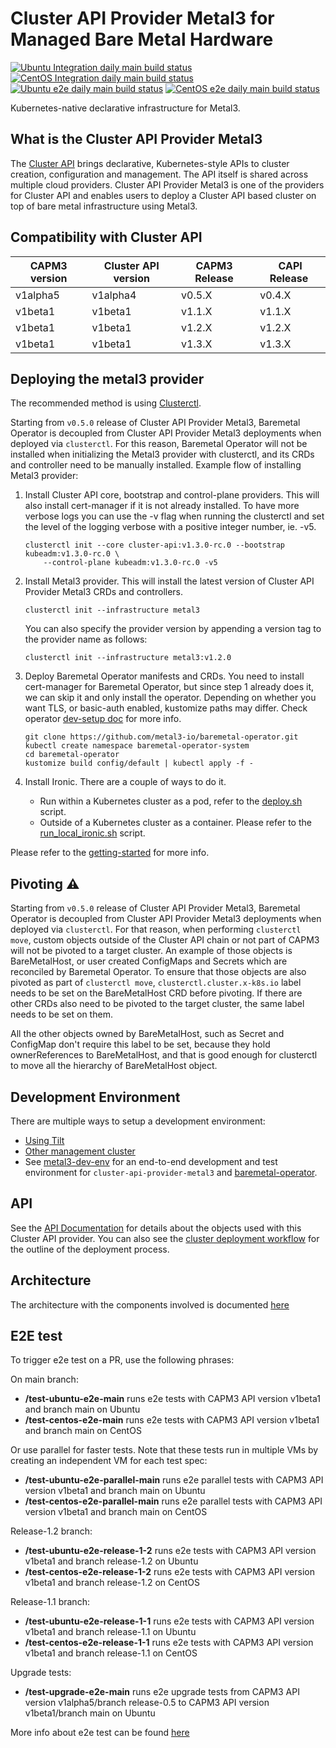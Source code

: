 # Cluster API Provider Metal3 for Managed Bare Metal Hardware

[![Ubuntu Integration daily main build status](https://jenkins.nordix.org/buildStatus/icon?job=metal3_daily_main_integration_test_ubuntu&subject=Ubuntu%20daily%20main)](https://jenkins.nordix.org/view/Metal3%20Periodic/job/metal3_daily_main_integration_test_ubuntu/)
[![CentOS Integration daily main build status](https://jenkins.nordix.org/buildStatus/icon?job=metal3_daily_main_integration_test_centos&subject=CentOS%20daily%20main)](https://jenkins.nordix.org/view/Metal3%20Periodic/job/metal3_daily_main_integration_test_centos/)
[![Ubuntu e2e daily main build status](https://jenkins.nordix.org/buildStatus/icon?job=metal3_daily_main_e2e_test_ubuntu/&subject=Ubuntu%20E2E%20daily%20main)](https://jenkins.nordix.org/view/Metal3%20Periodic/job/metal3_daily_main_e2e_test_ubuntu/)
[![CentOS e2e daily main build status](https://jenkins.nordix.org/buildStatus/icon?job=metal3_daily_main_e2e_test_centos/&subject=CentOS%20E2E%20daily%20main)](https://jenkins.nordix.org/view/Metal3%20Periodic/job/metal3_daily_main_e2e_test_centos/)

Kubernetes-native declarative infrastructure for Metal3.

## What is the Cluster API Provider Metal3

The [Cluster API](https://github.com/kubernetes-sigs/cluster-api/) brings declarative,
Kubernetes-style APIs to cluster creation, configuration and management. The API
itself is shared across multiple cloud providers. Cluster API Provider Metal3 is
one of the providers for Cluster API and enables users to deploy a Cluster API based
cluster on top of bare metal infrastructure using Metal3.

## Compatibility with Cluster API

| CAPM3 version | Cluster API version | CAPM3 Release | CAPI Release |
|---------------|---------------------|---------------|--------------|
| v1alpha5      | v1alpha4            | v0.5.X        | v0.4.X       | 
| v1beta1       | v1beta1             | v1.1.X        | v1.1.X       |
| v1beta1       | v1beta1             | v1.2.X        | v1.2.X       |
| v1beta1       | v1beta1             | v1.3.X        | v1.3.X       |

## Deploying the metal3 provider

The recommended method is using
[Clusterctl](https://main.cluster-api.sigs.k8s.io/clusterctl/overview.html).

Starting from `v0.5.0` release of Cluster API Provider Metal3, Baremetal Operator is decoupled
from Cluster API Provider Metal3 deployments when deployed via `clusterctl`. For this reason,
Baremetal Operator will not be installed when initializing the Metal3 provider with clusterctl,
and its CRDs and controller need to be manually installed. Example flow of installing Metal3
provider:

1. Install Cluster API core, bootstrap and control-plane providers. This will also install
  cert-manager if it is not already installed. To have more verbose logs you can use the -v flag
  when running the clusterctl and set the level of the logging verbose with a positive integer number, ie. -v5.

    ```shell
    clusterctl init --core cluster-api:v1.3.0-rc.0 --bootstrap kubeadm:v1.3.0-rc.0 \
        --control-plane kubeadm:v1.3.0-rc.0 -v5
    ```

1. Install Metal3 provider. This will install the latest version of Cluster API Provider Metal3 CRDs and controllers.

    ```shell
    clusterctl init --infrastructure metal3
    ```

    You can also specify the provider version by appending a version tag to the provider name as follows:

    ```shell
    clusterctl init --infrastructure metal3:v1.2.0
    ```

1. Deploy Baremetal Operator manifests and CRDs. You need to install cert-manager for Baremetal Operator,
  but since step 1 already does it, we can skip it and only install the operator. Depending on
  whether you want TLS, or basic-auth enabled, kustomize paths may differ. Check operator [dev-setup doc](https://github.com/metal3-io/baremetal-operator/blob/main/docs/dev-setup.md)
  for more info.

    ```shell
    git clone https://github.com/metal3-io/baremetal-operator.git
    kubectl create namespace baremetal-operator-system
    cd baremetal-operator
    kustomize build config/default | kubectl apply -f -
    ```

1. Install Ironic. There are a couple of ways to do it.
    - Run within a Kubernetes cluster as a pod, refer to the [deploy.sh](https://github.com/metal3-io/baremetal-operator/blob/main/tools/deploy.sh)
      script.
    - Outside of a Kubernetes cluster as a container. Please refer to the [run_local_ironic.sh](https://github.com/metal3-io/baremetal-operator/blob/main/tools/run_local_ironic.sh) script.

Please refer to the [getting-started](docs/getting-started.md) for more info.

## Pivoting ⚠️

Starting from `v0.5.0` release of Cluster API Provider Metal3, Baremetal Operator is decoupled
from Cluster API Provider Metal3 deployments when deployed via `clusterctl`. For that reason,
when performing `clusterctl move`, custom objects outside of the Cluster API chain or not part
of CAPM3 will not be pivoted to a target cluster. An example of those objects is BareMetalHost, or
user created ConfigMaps and Secrets which are reconciled by Baremetal Operator. To ensure that those objects are
also pivoted as part of `clusterctl move`, `clusterctl.cluster.x-k8s.io` label needs to be set
on the BareMetalHost CRD before pivoting. If there are other CRDs also need to be pivoted to the
target cluster, the same label needs to be set on them.

All the other objects owned by BareMetalHost, such as Secret and ConfigMap don't require this
label to be set, because they hold ownerReferences to BareMetalHost, and that is good enough
for clusterctl to move all the hierarchy of BareMetalHost object.

## Development Environment

There are multiple ways to setup a development environment:

- [Using Tilt](docs/dev-setup.md#tilt-development-environment)
- [Other management cluster](docs/dev-setup.md#development-using-Kind-or-Minikube)
- See [metal3-dev-env](https://github.com/metal3-io/metal3-dev-env) for an
  end-to-end development and test environment for
  `cluster-api-provider-metal3` and
  [baremetal-operator](https://github.com/metal3-io/baremetal-operator).

## API

See the [API Documentation](docs/api.md) for details about the objects used with
this Cluster API provider. You can also see the [cluster deployment
workflow](docs/deployment_workflow.md) for the outline of the
deployment process.

## Architecture

The architecture with the components involved is documented [here](docs/architecture.md)

## E2E test

To trigger e2e test on a PR, use the following phrases:

On main branch:

- **/test-ubuntu-e2e-main** runs e2e tests with CAPM3 API version v1beta1 and branch main on Ubuntu
- **/test-centos-e2e-main** runs e2e tests with CAPM3 API version v1beta1 and branch main on CentOS

Or use parallel for faster tests. Note that these tests run in multiple VMs by creating an independent VM for each test spec:

- **/test-ubuntu-e2e-parallel-main** runs e2e parallel tests with CAPM3 API version v1beta1 and branch main on Ubuntu
- **/test-centos-e2e-parallel-main** runs e2e parallel tests with CAPM3 API version v1beta1 and branch main on CentOS

Release-1.2 branch:

- **/test-ubuntu-e2e-release-1-2** runs e2e tests with CAPM3 API version v1beta1 and branch release-1.2 on Ubuntu
- **/test-centos-e2e-release-1-2** runs e2e tests with CAPM3 API version v1beta1 and branch release-1.2 on CentOS

Release-1.1 branch:

- **/test-ubuntu-e2e-release-1-1** runs e2e tests with CAPM3 API version v1beta1 and branch release-1.1 on Ubuntu
- **/test-centos-e2e-release-1-1** runs e2e tests with CAPM3 API version v1beta1 and branch release-1.1 on CentOS

Upgrade tests:

- **/test-upgrade-e2e-main** runs e2e upgrade tests from CAPM3 API version v1alpha5/branch release-0.5 to CAPM3 API version v1beta1/branch main on Ubuntu

More info about e2e test can be found [here](docs/e2e-test.md)
